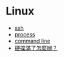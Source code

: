 # Linux

* [ssh](linux/ssh.md)
* [process](linux/process.md)
* [command line](linux/command_line.md)
* [硬碟滿了怎麼辦？](linux/full_disk.md)